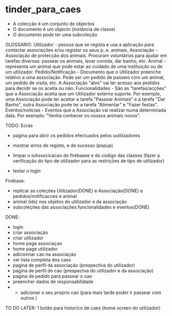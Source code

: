 # tinder_para_caes

- A colecção é um conjunto de objectos
- O documento é um objecto (instância de classe)
- O documento pode ter uma subcoleção


GLOSSARIO:
Utilizador - pessoa que se regista e usa a aplicação para contactar associações e/ou registar os seus p..e. animais.
Associação - Associação de protecção dos animais. Procuram voluntários para ajudar em tarefas diversas: passear os animais, levar comida, dar banho, etc.
Animal - representa um animal que pode estar ao cuidado de uma instituição ou de um utilizador.
Pedido/Notificação - Documento que o Utilizador preenche relativo a uma associação. Pode ser um pedido de passeio com um animal, um pedido de visita, etc. A Associação "alvo" vai ter acesso aos pedidos para decidir se os aceita ou não.
Funcionalidades - São as "tarefas/acções" que a Associação aceita que um Utilizador externo suporte. Por exemplo, uma Associação pode ter aceitar a tarefa "Passear Animais" e a tarefa "Dar Banho", outra Associação pode ter a tarefa "Alimentar" e "Fazer festas".
Eventos/noticias - Eventos que a Associação vai realizar numa determinada data. Por exemplo: "Venha conhecer os nossos animais novos".


TODO: 
Ecras
- pagina para abrir os pedidos efectuados pelos uutilizadores

- mostrar erros de registo, e de sucesso (popup)
- limpar o isAssocicacao do firebaase e do codigo das classes (fazer a verificação do tipo de utilizador para as restrições de tipo de utilizador)
- testar o login 

Firebase:
- replicar as coleções Utilizador(DONE) e Associação(DONE) e pedidos/notificacoes e animal 
- animal (ids) nos objetos do utilizador e da associação
- subcoleções das associações funcionalidades e eventos(DONE)


DONE:
- login
- criar associação
- criar utilizador
- home page associaçao
- home page utilizador
- adicionnar cao na associaçáo
- ver lista completa dos caes
- pagina de perfil da associação (prespectiva do utilizador)
- pagina de perfil do cao (prespectva do utilizador e da associação)
- pagina de pedido para passear o cao
- preencher dados de responsabilidade
- - adicionar o seu proprio cao (para mais tarde poder ir passear com outros )


TO DO LATER:
1  botão para historico de caes (home screen do utilizador)